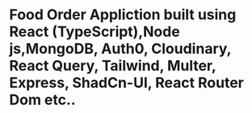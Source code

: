# Food Order Appliction built using React (TypeScript),Node js,MongoDB, Auth0, Cloudinary, React Query, Tailwind, Multer, Express, ShadCn-UI, React Router Dom etc..
